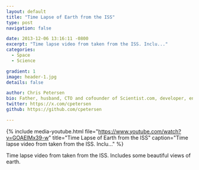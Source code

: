 ```yaml
---
layout: default
title: "Time Lapse of Earth from the ISS"
type: post
navigation: false

date: 2013-12-06 13:16:11 -0800
excerpt: "Time lapse video from taken from the ISS. Inclu..."
categories:
  - Space
  - Science

gradient: 1
image: header-1.jpg
details: false

author: Chris Petersen
bio: Father, husband, CTO and cofounder of Scientist.com, developer, entrepreneur and technologist.
twitter: https://x.com/cpetersen
github: https://github.com/cpetersen

---
```


{% include media-youtube.html file="https://www.youtube.com/watch?v=GOAEIMx39-w" title="Time Lapse of Earth from the ISS" caption="Time lapse video from taken from the ISS. Inclu..." %}

Time lapse video from taken from the ISS. Includes some beautiful views of earth. 
